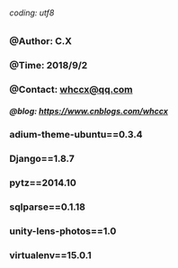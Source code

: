 ###### coding: utf8

### @Author: C.X                                                               
### @Time: 2018/9/2                                   
### @Contact: whccx@qq.com
##### @blog: https://www.cnblogs.com/whccx

### adium-theme-ubuntu==0.3.4
### Django==1.8.7
### pytz==2014.10
### sqlparse==0.1.18
### unity-lens-photos==1.0
### virtualenv==15.0.1
